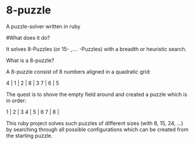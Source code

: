 # 8-puzzle
A puzzle-solver written in ruby

#What does it do?

It solves 8-Puzzles (or 15- ,.... -Puzzles) with a breadth or heuristic search.

What is a 8-puzzle?

A 8-puzzle consist of 8 numbers aligned in a quadratic grid: 
 
  4 | 1 | 2
    | 8 | 3
  7 | 6 | 5

The quest is to shove the empty field around and created a puzzle which is in order:


  1 | 2 | 3
  4 | 5 | 6
  7 | 8 | 
  
  This ruby project solves such puzzles of different sizes (with 8, 15, 24, ...) by searching through all possible configurations
  which can be created from the starting puzzle.
  
